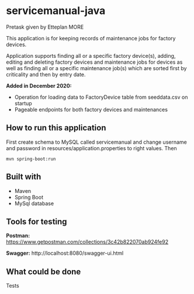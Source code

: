 # servicemanual-java
Pretask given by Etteplan MORE

This application is for keeping records of maintenance jobs for factory devices.

Application supports finding all or a specific factory device(s), adding, editing and deleting factory devices and maintenance jobs for devices as well as finding all or a specific maintenance job(s) which are sorted first by criticality and then by entry date.

**Added in December 2020:**
- Operation for loading data to FactoryDevice table from seeddata.csv on startup
- Pageable endpoints for both factory devices and maintenances


## How to run this application

First create schema to MySQL called servicemanual and change username and password in resources/application.properties to right values. Then
```
mvn spring-boot:run
```

## Built with
* Maven
* Spring Boot
* MySql database


## Tools for testing

**Postman:** https://www.getpostman.com/collections/3c42b822070ab924fe92

**Swagger:** http://localhost:8080/swagger-ui.html

## What could be done
Tests
